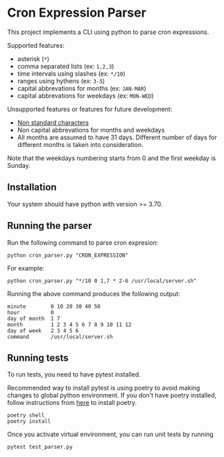 # Cron Expression Parser

This project implements a CLI using python to parse cron expressions. 

Supported features:
- asterisk (`*`)
- comma separated lists (ex: `1,2,3`)
- time intervals using slashes (ex: `*/10`)
- ranges using hythens (ex: `3-5`)
- capital abbrevations for months (ex: `JAN-MAR`)
- capital abbrevations for weekdays (ex: `MON-WED`)

Unsupported features or features for future development:
- [Non standard characters](https://en.wikipedia.org/wiki/Cron#Non-standard_characters)
- Non capital abbrevations for months and weekdays
- All months are assumed to have 31 days. Different number of days for different months is taken into consideration.

Note that the weekdays numbering starts from 0 and the first weekday is Sunday.

## Installation
Your system should have python with version >= 3.70. 

## Running the parser

Run the following command to parse cron expresion:

```
python cron_parser.py "CRON_EXPRESSION"
```


For example:

```
python cron_parser.py "*/10 0 1,7 * 2-6 /usr/local/server.sh"
```

Running the above command produces the following output:

```
minute        0 10 20 30 40 50
hour          0
day of month  1 7
month         1 2 3 4 5 6 7 8 9 10 11 12
day of week   2 3 4 5 6
command       /usr/local/server.sh
```

## Running tests
To run tests, you need to have pytest installed. 

Recommended way to install pytest is using poetry to avoid making changes to global python environment.
If you don't have poetry installed, follow instructions from [here](https://python-poetry.org/docs/) to install poetry.

```
poetry shell
poetry install
```

Once you activate virtual environment, you can run unit tests by running

```
pytest test_parser.py
```
